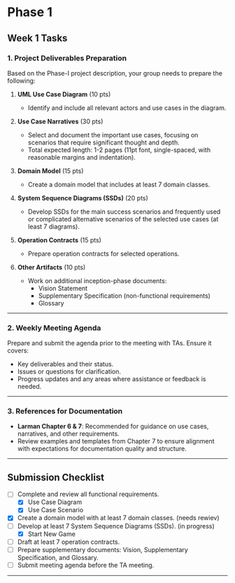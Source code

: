 
# Phase 1

## Week 1 Tasks

### 1. Project Deliverables Preparation
Based on the Phase-I project description, your group needs to prepare the following:

1. **UML Use Case Diagram** (10 pts)
   - Identify and include all relevant actors and use cases in the diagram.

2. **Use Case Narratives** (30 pts)
   - Select and document the important use cases, focusing on scenarios that require significant thought and depth. 
   - Total expected length: 1-2 pages (11pt font, single-spaced, with reasonable margins and indentation).

3. **Domain Model** (15 pts)
   - Create a domain model that includes at least 7 domain classes.

4. **System Sequence Diagrams (SSDs)** (20 pts)
   - Develop SSDs for the main success scenarios and frequently used or complicated alternative scenarios of the selected use cases (at least 7 diagrams).

5. **Operation Contracts** (15 pts)
   - Prepare operation contracts for selected operations.

6. **Other Artifacts** (10 pts)
   - Work on additional inception-phase documents:
     - Vision Statement
     - Supplementary Specification (non-functional requirements)
     - Glossary

---

### 2. Weekly Meeting Agenda
Prepare and submit the agenda prior to the meeting with TAs. Ensure it covers:
- Key deliverables and their status.
- Issues or questions for clarification.
- Progress updates and any areas where assistance or feedback is needed.

---

### 3. References for Documentation
- **Larman Chapter 6 & 7**: Recommended for guidance on use cases, narratives, and other requirements.
- Review examples and templates from Chapter 7 to ensure alignment with expectations for documentation quality and structure.

---

## Submission Checklist
- [ ] Complete and review all functional requirements.
   - [X] Use Case Diagram
   - [X] Use Case Scenario
- [X] Create a domain model with at least 7 domain classes. (needs rewiev)
- [ ] Develop at least 7 System Sequence Diagrams (SSDs). (in progress)
  - [X] Start New Game
- [ ] Draft at least 7 operation contracts.
- [ ] Prepare supplementary documents: Vision, Supplementary Specification, and Glossary.
- [ ] Submit meeting agenda before the TA meeting.

---

